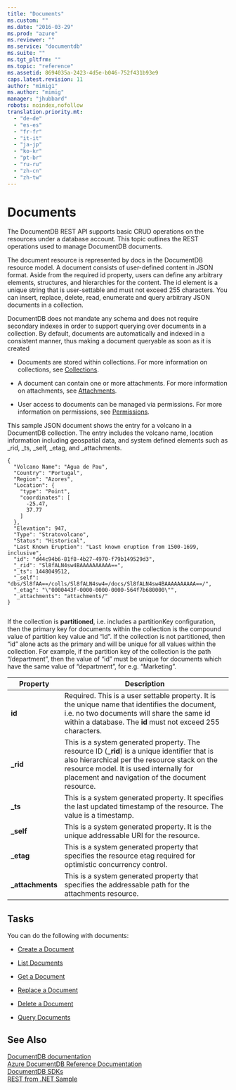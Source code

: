```yaml
---
title: "Documents"
ms.custom: ""
ms.date: "2016-03-29"
ms.prod: "azure"
ms.reviewer: ""
ms.service: "documentdb"
ms.suite: ""
ms.tgt_pltfrm: ""
ms.topic: "reference"
ms.assetid: 8694035a-2423-4d5e-b046-752f431b93e9
caps.latest.revision: 11
author: "mimig1"
ms.author: "mimig"
manager: "jhubbard"
robots: noindex,nofollow
translation.priority.mt: 
  - "de-de"
  - "es-es"
  - "fr-fr"
  - "it-it"
  - "ja-jp"
  - "ko-kr"
  - "pt-br"
  - "ru-ru"
  - "zh-cn"
  - "zh-tw"
---
```

# Documents
  The DocumentDB REST API supports basic CRUD operations on the resources under a database account. This topic outlines the REST operations used to manage DocumentDB documents.  
  
 The document resource is represented by docs in the DocumentDB resource model. A document consists of user-defined content in JSON format. Aside from the required id property, users can define any arbitrary elements, structures, and hierarchies for the content. The id element is a unique string that is user-settable and must not exceed 255 characters. You can insert, replace, delete, read, enumerate and query arbitrary JSON documents in a collection.  
  
 DocumentDB does not mandate any schema and does not require secondary indexes in order to support querying over documents in a collection. By default, documents are automatically and indexed in a consistent manner, thus making a document queryable as soon as it is created  
  
-   Documents are stored within collections. For more information on collections, see [Collections](collections.md).  
  
-   A document can contain one or more attachments. For more information on attachments, see [Attachments](attachments.md).  
  
-   User access to documents can be managed via permissions. For more information on permissions, see [Permissions](permissions.md).  
  
 This sample JSON document shows the entry for a volcano in a DocumentDB collection. The entry includes the volcano name, location information including geospatial data, and system defined elements such as _rid, _ts, _self, _etag, and _attachments.  
  
```  
{  
  "Volcano Name": "Agua de Pau",  
  "Country": "Portugal",  
  "Region": "Azores",  
  "Location": {  
    "type": "Point",  
    "coordinates": [  
      -25.47,  
      37.77  
    ]  
  },  
  "Elevation": 947,  
  "Type": "Stratovolcano",  
  "Status": "Historical",  
  "Last Known Eruption": "Last known eruption from 1500-1699, inclusive",  
  "id": "d44c94b6-81f8-4b27-4970-f79b149529d3",  
  "_rid": "Sl8fALN4sw4BAAAAAAAAAA==",  
  "_ts": 1448049512,  
  "_self": "dbs/Sl8fAA==/colls/Sl8fALN4sw4=/docs/Sl8fALN4sw4BAAAAAAAAAA==/",  
  "_etag": "\"0000443f-0000-0000-0000-564f7b680000\"",  
  "_attachments": "attachments/"  
}  
  
```  
  
 If the collection is **partitioned**, i.e. includes a partitionKey configuration, then the primary key for documents within the collection is the compound value of partition key value and “id”. If the collection is not partitioned, then “id” alone acts as the primary and will be unique for all values within the collection. For example, if the partition key of the collection is the path “/department”, then the value of “id” must be unique for documents which have the same value of “department”, for e.g. “Marketing”.  
  
|Property|Description|  
|--------------|-----------------|  
|**id**|Required. This is a user settable property. It is the unique name that identifies the document, i.e. no two documents will share the same id within a database. The **id** must not exceed 255 characters.|  
|**_rid**|This is a system generated property. The resource ID (**_rid**) is a unique identifier that is also hierarchical per the resource stack on the resource model. It is used internally for placement and navigation of the document resource.|  
|**_ts**|This is a system generated property. It specifies the last updated timestamp of the resource. The value is a timestamp.|  
|**_self**|This is a system generated property. It is the unique addressable URI for the resource.|  
|**_etag**|This is a system generated property that specifies the resource etag required for optimistic concurrency control.|  
|**_attachments**|This is a system generated property that specifies the addressable path for the attachments resource.|  
  
## Tasks  
 You can do the following with documents:  
  
-   [Create a Document](create-a-document.md)  
  
-   [List Documents](list-documents.md)  
  
-   [Get a Document](get-a-document.md)  
  
-   [Replace a Document](replace-a-document.md)  
  
-   [Delete a Document](delete-a-document.md)  
  
-   [Query Documents](query-documents.md)  
  
## See Also  
 [DocumentDB documentation](http://azure.microsoft.com/documentation/services/documentdb/)   
 [Azure DocumentDB Reference Documentation](../Topic/Azure%20DocumentDB%20Reference%20Documentation.md)   
 [DocumentDB SDKs](https://azure.microsoft.com/documentation/articles/documentdb-sdk-dotnet/)   
 [REST from .NET Sample](https://github.com/Azure/azure-documentdb-dotnet/tree/master/samples/rest-from-.net)  
  
  